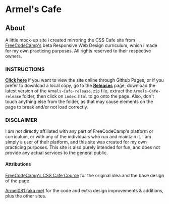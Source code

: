 # Armel's Cafe

## About
A little mock-up site i created mirroring the CSS Cafe site from [FreeCodeCamp's](https://www.freecodecamp.org) beta Responsive Web Design curriculum, which i made for my own practicing purposes. All rights reserved to their respective owners.

### INSTRUCTIONS

[**Click here**](https://armel081.github.io/Armels-Cafe)</ins> if you want to view the site online through Github Pages, or if you prefer to download a local copy, go to the <ins>[**Releases**](https://github.com/Armel081/Armels-Cafe/releases)</ins> page, download the latest version of the ```Armels-Cafe-release.zip``` file, extract the ```Armels-Cafe-release``` folder, then click on ```index.html``` to go onto the page. Also, don't touch anything else from the folder, as that may cause elements on the page to break and/or not load correctly.

### DISCLAIMER
I am not directly affiliated with any part of FreeCodeCamp's platform or curriculum, or with any of the individuals who run and maintain it. I am simply a user of their platform, and this site was created for my own practicing purposes. This site is also purely intended for fun, and does not provide any actual services to the general public.

#### Attributions

[FreeCodeCamp's CSS Cafe Course](https://www.freecodecamp.org/learn/2022/responsive-web-design/#learn-basic-css-by-building-a-cafe-menu) for the original idea and the base design of the page.

[Armel081 (aka me)](https://github.com/Armel081) for the code and extra design improvements & additions, plus the other sites.
